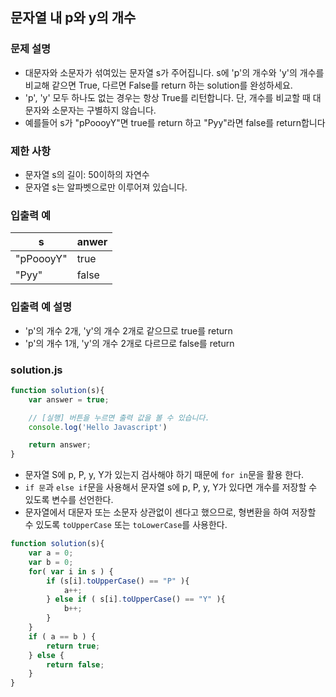 ## 문자열 내 p와 y의 개수

### 문제 설명
- 대문자와 소문자가 섞여있는 문자열 s가 주어집니다. s에 'p'의 개수와 'y'의 개수를 비교해 같으면 True, 다르면 False를 return 하는 solution를 완성하세요.
- 'p', 'y' 모두 하나도 없는 경우는 항상 True를 리턴합니다. 단, 개수를 비교할 때 대문자와 소문자는 구별하지 않습니다.
- 예를들어 s가 "pPoooyY"면 true를 return 하고 "Pyy"라면 false를 return합니다

### 제한 사항
- 문자열 s의 길이: 50이하의 자연수
- 문자열 s는 알파벳으로만 이루어져 있습니다.

### 입출력 예
s|anwer
|------|--------|
"pPoooyY"|true
"Pyy"|false

### 입출력 예 설명
- 'p'의 개수 2개, 'y'의 개수 2개로 같으므로 true를 return
- 'p'의 개수 1개, 'y'의 개수 2개로 다르므로 false를 return

### solution.js
```javascript
function solution(s){
    var answer = true;

    // [실행] 버튼을 누르면 출력 값을 볼 수 있습니다.
    console.log('Hello Javascript')

    return answer;
}
```

- 문자열 S에 p, P, y, Y가 있는지 검사해야 하기 때문에 `for in`문을 활용 한다.
- `if 문`과 `else if`문을 사용해서 문자열 s에 p, P, y, Y가 있다면 개수를 저장할 수 있도록 변수를 선언한다.
- 문자열에서 대문자 또는 소문자 상관없이 센다고 했으므로, 형변환을 하여 저장할 수 있도록 `toUpperCase` 또는 `toLowerCase`를 사용한다.

```javascript
function solution(s){ 
    var a = 0;
    var b = 0;
    for( var i in s ) {
        if (s[i].toUpperCase() == "P" ){
            a++;
        } else if ( s[i].toUpperCase() == "Y" ){
            b++;
        }
    }
    if ( a == b ) { 
        return true;
    } else {
        return false;
    }
}
```

